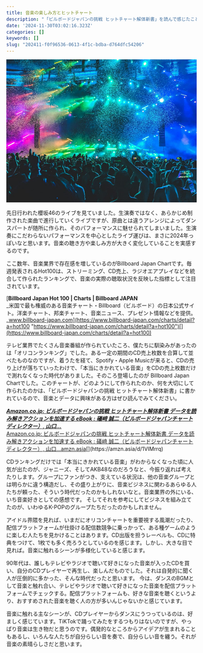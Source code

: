 ```yaml
---
title: 音楽の楽しみ方とヒットチャート
description: "「ビルボードジャパンの挑戦 ヒットチャート解体新書」を読んで感じたことを実体験とともに書きました"
date: '2024-11-30T03:02:16.323Z'
categories: []
keywords: []
slug: "202411-f0f96536-0613-4f1c-bdba-d764dfc54206"
---
```

![](0__UmDUVH2sj__t02Qf5.jpg)

先日行われた櫻坂46のライブを見ていました。生演奏ではなく、あらかじめ制作された楽曲で進行していくライブですが、原曲とは違うアレンジによってダンスパートが随所に作られ、そのパフォーマンスに魅せられてしまいました。生演奏にこだわらないパフォーマンスを中心としたライブ運びは、まさに2024年っぽいなと思います。音楽の聴き方や楽しみ方が大きく変化していることを実感するのです。

ここ数年、音楽業界で存在感を増しているのがBillboard Japan Chartです。毎週発表されるHot100は、ストリーミング、CD売上、ラジオエアプレイなどを統合して作られたランキングで、音楽の実際の聴取状況を反映した指標として注目されています。

[**Billboard Japan Hot 100 | Charts | Billboard JAPAN**  
_米国で最も権威のある音楽チャート・Billboard（ビルボード）の日本公式サイト。洋楽チャート、邦楽チャート、音楽ニュース、プレゼント情報などを提供。_www.billboard-japan.com](https://www.billboard-japan.com/charts/detail?a=hot100 "https://www.billboard-japan.com/charts/detail?a=hot100")[](https://www.billboard-japan.com/charts/detail?a=hot100)

テレビ業界でたくさん音楽番組が作られていたころ、僕たちに馴染みがあったのは「オリコンランキング」でした。ある一定の期間のCD売上枚数を合算して並べたものなのですが、着うたを経て、Spotify・Apple Musicが来ると、CDの売り上げが落ちていったわけで、「本当にきかれている音楽」をCDの売上枚数だけで測れなくなった時代がありました。そのころ登場したのが Billboard Japan Chartでした。このチャートが、どのようにして作られたのか、何を大切にして作られたのかは、「ビルボードジャパンの挑戦 ヒットチャート解体新書」に書かれているので、音楽とデータに興味がある方はぜひ読んでみてください。

[**_Amazon.co.jp: ビルボードジャパンの挑戦 ヒットチャート解体新書 データを読み解きアクションを加速する eBook : 礒﨑 誠二（ビルボードジャパンチャートディレクター）, 山口…_**  
Amazon.co.jp: ビルボードジャパンの挑戦 ヒットチャート解体新書 データを読み解きアクションを加速する eBook : 礒﨑 誠二（ビルボードジャパンチャートディレクター）, 山口…amzn.asia](https://amzn.asia/d/1VIMrrq "https://amzn.asia/d/1VIMrrq")[](https://amzn.asia/d/1VIMrrq)

CDランキングだけでは「本当にきかれている音楽」がわからなくなった頃に人気が出たのが、ジャニーズ、そしてAKB48なのだろうなと、今振り返れば考えたりします。グループにファンがつき、支えている状況は、他の音楽グループとは明らかに違う構造だし、その盛り上がりに、音楽ビジネスに関わるあらゆる人たちが頼った、そういう時代だったのかもしれないなと。音楽業界の外にいる、いち音楽好きとしての感想です。 そしてそれを参考にしてビジネスを組み立てたのが、いわゆるK-POPのグループたちだったのかもしれません。

アイドル界隈を見れば、いまだにオリコンチャートを重要視する風潮だったり、配信プラットフォームが仕掛ける配信数競争に乗っかって、ある種ゲームのように楽しむ人たちを見かけることはあります。CD出版を担うレーベルも、CDに特典をつけて、1枚でも多く売ろうとしているのを感じます。しかし、大きな目で見れば。音楽に触れるシーンが多様化していると感じます。

90年代は、誰しもテレビやラジオで聴いて好きになった音楽が入ったCDを買い、自分のCDプレイヤーで再生し、楽しんだものでした。それは自発的に聞く人が圧倒的に多かった、そんな時代だったと思います。 今は、ダンスのBGMとして音楽と触れ合い、テレビやラジオで聴いて好きになった音楽を配信プラットフォームでチェックする。配信プラットフォームも、好きな音楽を聴くというより、おすすめされた音楽を聴く人の方が多いんじゃないかと感じています。

音楽に触れる主なシーンが、CDプレイヤーからダンスにうつっているのは、好ましく感じています。TiKTokで踊ってみたをするつもりはないのですが、やっぱり音楽は生き物だと思うのです。偶発的なところからアイデアが生まれることもあるし、いろんな人たちが自分らしい音を奏で、自分らしい音を纏う。それが音楽の素晴らしさだと思います。